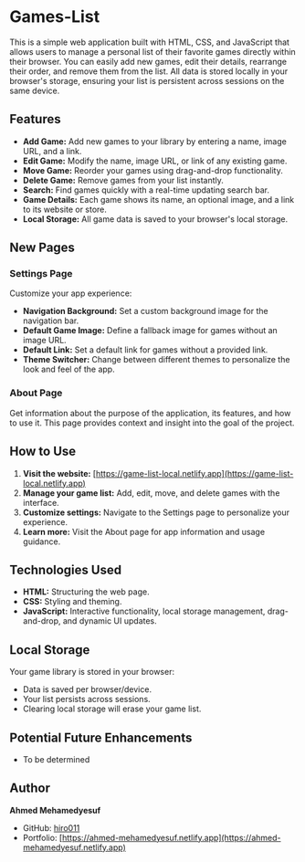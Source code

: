 # Games-List

This is a simple web application built with HTML, CSS, and JavaScript that allows users to manage a personal list of their favorite games directly within their browser. You can easily add new games, edit their details, rearrange their order, and remove them from the list. All data is stored locally in your browser's storage, ensuring your list is persistent across sessions on the same device.

## Features

- **Add Game:** Add new games to your library by entering a name, image URL, and a link.
- **Edit Game:** Modify the name, image URL, or link of any existing game.
- **Move Game:** Reorder your games using drag-and-drop functionality.
- **Delete Game:** Remove games from your list instantly.
- **Search:** Find games quickly with a real-time updating search bar.
- **Game Details:** Each game shows its name, an optional image, and a link to its website or store.
- **Local Storage:** All game data is saved to your browser's local storage.

## New Pages

### Settings Page

Customize your app experience:

- **Navigation Background:** Set a custom background image for the navigation bar.
- **Default Game Image:** Define a fallback image for games without an image URL.
- **Default Link:** Set a default link for games without a provided link.
- **Theme Switcher:** Change between different themes to personalize the look and feel of the app.

### About Page

Get information about the purpose of the application, its features, and how to use it. This page provides context and insight into the goal of the project.

## How to Use

1. **Visit the website:** [https://game-list-local.netlify.app](https://game-list-local.netlify.app)
2. **Manage your game list:** Add, edit, move, and delete games with the interface.
3. **Customize settings:** Navigate to the Settings page to personalize your experience.
4. **Learn more:** Visit the About page for app information and usage guidance.

## Technologies Used

- **HTML:** Structuring the web page.
- **CSS:** Styling and theming.
- **JavaScript:** Interactive functionality, local storage management, drag-and-drop, and dynamic UI updates.

## Local Storage

Your game library is stored in your browser:

- Data is saved per browser/device.
- Your list persists across sessions.
- Clearing local storage will erase your game list.

## Potential Future Enhancements

- To be determined

## Author

**Ahmed Mehamedyesuf**  
- GitHub: [hiro011](https://github.com/hiro011)  
- Portfolio: [https://ahmed-mehamedyesuf.netlify.app](https://ahmed-mehamedyesuf.netlify.app)

